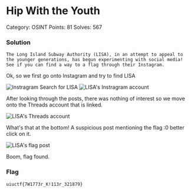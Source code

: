 # Hip With the Youth
Category: OSINT
Points: 81
Solves: 567

### Solution

```The Long Island Subway Authority (LISA), in an attempt to appeal to the younger generations, has begun experimenting with social media! See if you can find a way to a flag through their Instagram.```

Ok, so we first go onto Instagram and try to find LISA

![Instragram Search for LISA](/images/HipWithTheYouthLISA_IG_search.png)
![LISA's Instragram account](/images/HipWithTheYouthLISA_IG_account.png)

After looking through the posts, there was nothing of interest so we move onto the Threads account that is linked.

![LISA's Threads account](/images/HipWithTheYouthLISA_Threads_account.png)

What's that at the bottom! A suspicious post mentioning the flag :0 better click on it.

![LISA's flag post](/images/HipWithTheYouthFlag.png)

Boom, flag found.



### Flag

```uiuctf{7W1773r_K!113r_321879}```
